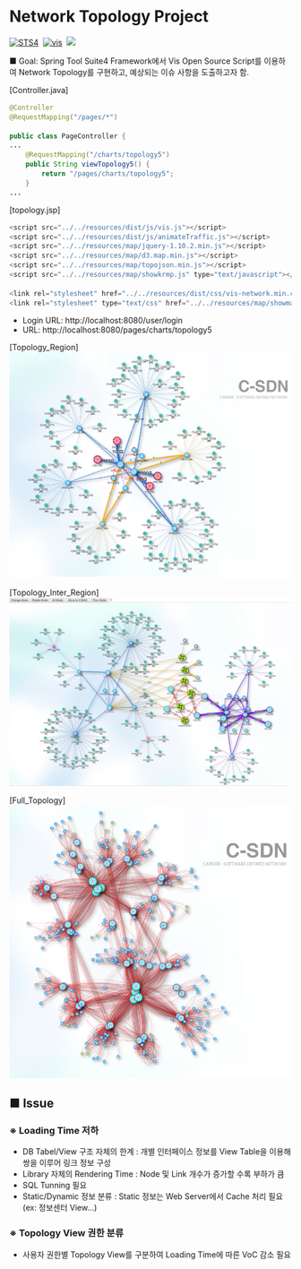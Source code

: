 # Network Topology Project
[![STS4](https://img.shields.io/badge/Spring%20Tool%20Suite%204-Version%3A%204.4.0.RELEASE-green)](https://spring.io/tools)&nbsp;
[![vis](https://img.shields.io/badge/vis.js-community%20edition-blue)](https://visjs.github.io/vis-network/examples/)&nbsp;
![](https://img.shields.io/github/repo-size/mincloud1501/Network_Topology.svg?label=Repo%20size&style=flat-square)&nbsp;

■ Goal: Spring Tool Suite4 Framework에서 Vis Open Source Script를 이용하여 Network Topology를 구현하고, 예상되는 이슈 사항을 도출하고자 함.

[Controller.java]
```java
@Controller
@RequestMapping("/pages/*")

public class PageController {
...
	@RequestMapping("/charts/topology5")
    public String viewTopology5() {
        return "/pages/charts/topology5"; 
    }
...
```

[topology.jsp]
```js
<script src="../../resources/dist/js/vis.js"></script>
<script src="../../resources/dist/js/animateTraffic.js"></script>
<script src="../../resources/map/jquery-1.10.2.min.js"></script>
<script src="../../resources/map/d3.map.min.js"></script>
<script src="../../resources/map/topojson.min.js"></script>
<script src="../../resources/map/showkrmp.js" type="text/javascript"></script>

<link rel="stylesheet" href="../../resources/dist/css/vis-network.min.css"/>
<link rel="stylesheet" type="text/css" href="../../resources/map/showmaps.css">
```

- Login URL: http://localhost:8080/user/login 
- URL: http://localhost:8080/pages/charts/topology5 

[Topology_Region]
![topology1](images/Topology1.png)

[Topology_Inter_Region]
![topology2](images/Topology2.png)

[Full_Topology]
![full_topology](images/Full_Topology1.png)

## ■ Issue

### ※ Loading Time 저하
 - DB Tabel/View 구조 자체의 한계 : 개별 인터페이스 정보를 View Table을 이용해 쌍을 이루어 링크 정보 구성
 - Library 자체의 Rendering Time : Node 및 Link 개수가 증가할 수록 부하가 큼
 - SQL Tunning 필요
 - Static/Dynamic 정보 분류 : Static 정보는 Web Server에서 Cache 처리 필요 (ex: 정보센터 View...)

### ※ Topology View 권한 분류
 - 사용자 권한별 Topology View를 구분하여 Loading Time에 따른 VoC 감소 필요
